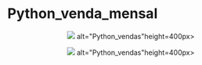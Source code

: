 # Python_venda_mensal

<p align="center">
  <img src="https://github.com/villani31/Python_venda_mensal/tree/main/imagens/login.png?w=740" > alt="Python_vendas"height=400px>
</p>

<p align="center">
  <img src="https://github.com/villani31/Python_venda_mensal/tree/main/imagens/errologin.png?w=740" > alt="Python_vendas"height=400px>
</p>
